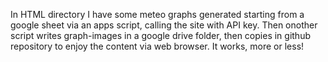 In HTML directory I have some meteo graphs generated starting from a google sheet via an apps script, calling the site with API key.
Then onother script writes graph-images in a google drive folder, then copies in github repository to enjoy the content via web browser.
It works, more or less!
